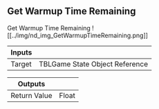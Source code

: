 ## Get Warmup Time Remaining
Get Warmup Time Remaining
![[../img/nd_img_GetWarmupTimeRemaining.png]]

|Inputs||
|--|--|
| Target | TBLGame State Object Reference |

|Outputs||
|--|--|
| Return Value | Float |
